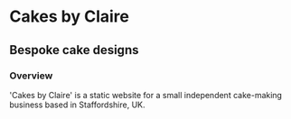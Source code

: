 # Cakes by Claire
## Bespoke cake designs

### Overview
'Cakes by Claire' is a static website for a small independent cake-making business based in Staffordshire, UK. 